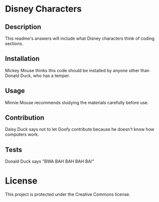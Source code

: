 # Disney Characters

  ## Description
This readme's answers will include what Disney characters think of coding sections.

## Installation
Mickey Mouse thinks this code should be installed by anyone other than Donald Duck, who has a temper.

## Usage
Minnie Mouse recommends studying the materials carefully before use.

## Contribution
Daisy Duck says not to let Goofy contribute because he doesn't know how computers work.

## Tests
Donald Duck says "BWA BAH BAH BAH BA!"

# License
  This project is protected under the Creative Commons license.
 
